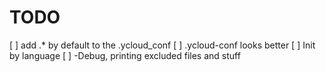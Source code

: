 # TODO

[ ] add .* by default to the .ycloud_conf
[ ] .ycloud-conf looks better
[ ] Init by language
[ ] -Debug, printing excluded files and stuff